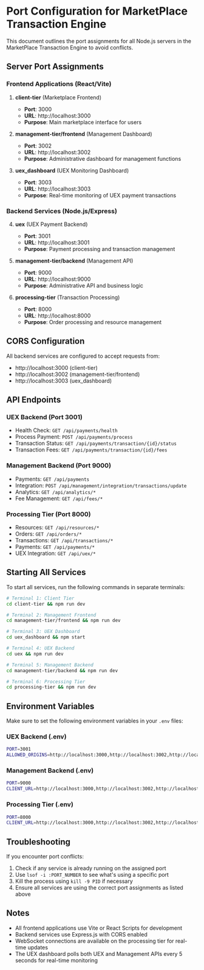# Port Configuration for MarketPlace Transaction Engine

This document outlines the port assignments for all Node.js servers in the MarketPlace Transaction Engine to avoid conflicts.

## Server Port Assignments

### Frontend Applications (React/Vite)
1. **client-tier** (Marketplace Frontend)
   - **Port**: 3000
   - **URL**: http://localhost:3000
   - **Purpose**: Main marketplace interface for users

2. **management-tier/frontend** (Management Dashboard)
   - **Port**: 3002
   - **URL**: http://localhost:3002
   - **Purpose**: Administrative dashboard for management functions

3. **uex_dashboard** (UEX Monitoring Dashboard)
   - **Port**: 3003
   - **URL**: http://localhost:3003
   - **Purpose**: Real-time monitoring of UEX payment transactions

### Backend Services (Node.js/Express)
4. **uex** (UEX Payment Backend)
   - **Port**: 3001
   - **URL**: http://localhost:3001
   - **Purpose**: Payment processing and transaction management

5. **management-tier/backend** (Management API)
   - **Port**: 9000
   - **URL**: http://localhost:9000
   - **Purpose**: Administrative API and business logic

6. **processing-tier** (Transaction Processing)
   - **Port**: 8000
   - **URL**: http://localhost:8000
   - **Purpose**: Order processing and resource management

## CORS Configuration

All backend services are configured to accept requests from:
- http://localhost:3000 (client-tier)
- http://localhost:3002 (management-tier/frontend)
- http://localhost:3003 (uex_dashboard)

## API Endpoints

### UEX Backend (Port 3001)
- Health Check: `GET /api/payments/health`
- Process Payment: `POST /api/payments/process`
- Transaction Status: `GET /api/payments/transaction/{id}/status`
- Transaction Fees: `GET /api/payments/transaction/{id}/fees`

### Management Backend (Port 9000)
- Payments: `GET /api/payments`
- Integration: `POST /api/management/integration/transactions/update`
- Analytics: `GET /api/analytics/*`
- Fee Management: `GET /api/fees/*`

### Processing Tier (Port 8000)
- Resources: `GET /api/resources/*`
- Orders: `GET /api/orders/*`
- Transactions: `GET /api/transactions/*`
- Payments: `GET /api/payments/*`
- UEX Integration: `GET /api/uex/*`

## Starting All Services

To start all services, run the following commands in separate terminals:

```bash
# Terminal 1: Client Tier
cd client-tier && npm run dev

# Terminal 2: Management Frontend
cd management-tier/frontend && npm run dev

# Terminal 3: UEX Dashboard
cd uex_dashboard && npm start

# Terminal 4: UEX Backend
cd uex && npm run dev

# Terminal 5: Management Backend
cd management-tier/backend && npm run dev

# Terminal 6: Processing Tier
cd processing-tier && npm run dev
```

## Environment Variables

Make sure to set the following environment variables in your `.env` files:

### UEX Backend (.env)
```bash
PORT=3001
ALLOWED_ORIGINS=http://localhost:3000,http://localhost:3002,http://localhost:3003
```

### Management Backend (.env)
```bash
PORT=9000
CLIENT_URL=http://localhost:3000,http://localhost:3002,http://localhost:3003
```

### Processing Tier (.env)
```bash
PORT=8000
CLIENT_URL=http://localhost:3000,http://localhost:3002,http://localhost:3003
```

## Troubleshooting

If you encounter port conflicts:

1. Check if any service is already running on the assigned port
2. Use `lsof -i :PORT_NUMBER` to see what's using a specific port
3. Kill the process using `kill -9 PID` if necessary
4. Ensure all services are using the correct port assignments as listed above

## Notes

- All frontend applications use Vite or React Scripts for development
- Backend services use Express.js with CORS enabled
- WebSocket connections are available on the processing tier for real-time updates
- The UEX dashboard polls both UEX and Management APIs every 5 seconds for real-time monitoring 